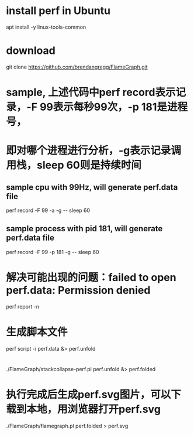 # install perf in Ubuntu
apt install -y linux-tools-common

# download 
git clone https://github.com/brendangregg/FlameGraph.git

# sample, 上述代码中perf record表示记录，-F 99表示每秒99次，-p 181是进程号，
# 即对哪个进程进行分析，-g表示记录调用栈，sleep 60则是持续时间
## sample cpu with 99Hz, will generate perf.data file
perf record -F 99 -a -g -- sleep 60

## sample process with pid 181, will generate perf.data file
perf record -F 99 -p 181 -g -- sleep 60

# 解决可能出现的问题：failed to open perf.data: Permission denied
perf report -n

# 生成脚本文件 
perf script -i perf.data &> perf.unfold

# 
./FlameGraph/stackcollapse-perf.pl perf.unfold &> perf.folded

# 执行完成后生成perf.svg图片，可以下载到本地，用浏览器打开perf.svg
./FlameGraph/flamegraph.pl perf.folded > perf.svg
